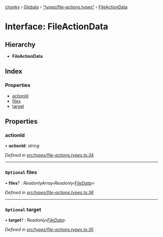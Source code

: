 [chonky](../README.md) › [Globals](../globals.md) › ["types/file-actions.types"](../modules/_types_file_actions_types_.md) › [FileActionData](_types_file_actions_types_.fileactiondata.md)

# Interface: FileActionData

## Hierarchy

* **FileActionData**

## Index

### Properties

* [actionId](_types_file_actions_types_.fileactiondata.md#actionid)
* [files](_types_file_actions_types_.fileactiondata.md#optional-files)
* [target](_types_file_actions_types_.fileactiondata.md#optional-target)

## Properties

###  actionId

• **actionId**: *string*

*Defined in [src/types/file-actions.types.ts:34](https://github.com/TimboKZ/Chonky/blob/603fef8/src/types/file-actions.types.ts#L34)*

___

### `Optional` files

• **files**? : *ReadonlyArray‹Readonly‹[FileData](_types_files_types_.filedata.md)››*

*Defined in [src/types/file-actions.types.ts:36](https://github.com/TimboKZ/Chonky/blob/603fef8/src/types/file-actions.types.ts#L36)*

___

### `Optional` target

• **target**? : *Readonly‹[FileData](_types_files_types_.filedata.md)›*

*Defined in [src/types/file-actions.types.ts:35](https://github.com/TimboKZ/Chonky/blob/603fef8/src/types/file-actions.types.ts#L35)*
